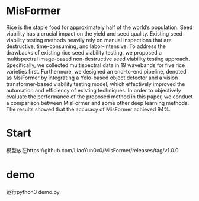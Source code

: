 # MisFormer
Rice is the staple food for approximately half of the world’s population. Seed viability has a crucial impact on the yield and seed quality. Existing seed viability testing methods heavily rely on manual inspections that are destructive, time-consuming, and labor-intensive. To address the drawbacks of existing rice seed viability testing, we proposed a multispectral image-based non-destructive seed viability testing approach. Specifically, we collected multispectral data in 19 wavebands for five rice varieties first. Furthermore, we designed an end-to-end pipeline, denoted as MsiFormer by integrating a Yolo-based object detector and a vision transformer-based viability testing model, which effectively improved the automation and efficiency of existing techniques. In order to objectively evaluate the performance of the proposed method in this paper, we conduct a comparison between MisFormer and some other deep learning methods. The results showed that the accuracy of MisFormer achieved 94%.

# Start 

模型放在https://github.com/LiaoYun0x0/MisFormer/releases/tag/v1.0.0

# demo
运行python3 demo.py
